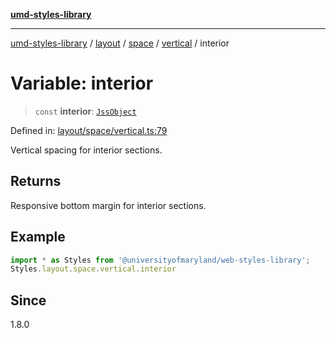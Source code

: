 [**umd-styles-library**](../../../../../../README.md)

***

[umd-styles-library](../../../../../../modules.md) / [layout](../../../../../README.md) / [space](../../../README.md) / [vertical](../README.md) / interior

# Variable: interior

> `const` **interior**: [`JssObject`](../../../../../../utilities/namespaces/transform/type-aliases/JssObject.md)

Defined in: [layout/space/vertical.ts:79](https://github.com/UMD-Digital/design-system/blob/ed6189804bf5f4c4fcbe5325b54aac33ac48d614/packages/styles/source/layout/space/vertical.ts#L79)

Vertical spacing for interior sections.

## Returns

Responsive bottom margin for interior sections.

## Example

```typescript
import * as Styles from '@universityofmaryland/web-styles-library';
Styles.layout.space.vertical.interior
```

## Since

1.8.0
